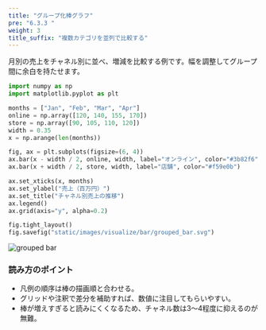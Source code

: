 ```yaml
---
title: "グループ化棒グラフ"
pre: "6.3.3 "
weight: 3
title_suffix: "複数カテゴリを並列で比較する"
---
```


月別の売上をチャネル別に並べ、増減を比較する例です。幅を調整してグループ間に余白を持たせます。

```python
import numpy as np
import matplotlib.pyplot as plt

months = ["Jan", "Feb", "Mar", "Apr"]
online = np.array([120, 140, 155, 170])
store = np.array([90, 105, 110, 120])
width = 0.35
x = np.arange(len(months))

fig, ax = plt.subplots(figsize=(6, 4))
ax.bar(x - width / 2, online, width, label="オンライン", color="#3b82f6")
ax.bar(x + width / 2, store, width, label="店舗", color="#f59e0b")

ax.set_xticks(x, months)
ax.set_ylabel("売上（百万円）")
ax.set_title("チャネル別売上の推移")
ax.legend()
ax.grid(axis="y", alpha=0.2)

fig.tight_layout()
fig.savefig("static/images/visualize/bar/grouped_bar.svg")
```

![grouped bar](/images/visualize/bar/grouped_bar.svg)

### 読み方のポイント

- 凡例の順序は棒の描画順と合わせる。
- グリッドや注釈で差分を補助すれば、数値に注目してもらいやすい。
- 棒が増えすぎると読みにくくなるため、チャネル数は3～4程度に抑えるのが無難。
